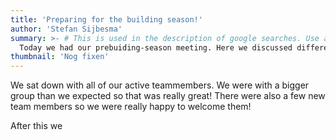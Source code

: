 ```yaml
---
title: 'Preparing for the building season!'
author: 'Stefan Sijbesma'
summary: >- # This is used in the description of google searches. Use as many keywords as possible.
  Today we had our prebuiding-season meeting. Here we discussed different thing like, Chairmans, funding, the kickoff, the journey to Sidney etc
thumbnail: 'Nog fixen'
---
```


We sat down with all of our active teammembers. We were with a bigger group than we expected so that was really great! There were also a few new team members so we were really happy to welcome them!

After this we 